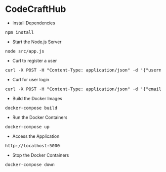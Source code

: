 # CodeCraftHub

- Install Dependencies
<pre>
npm install
</pre>

- Start the Node.js Server
<pre>
node src/app.js
</pre>

- Curl to register a user
<pre>
curl -X POST -H "Content-Type: application/json" -d '{"username": "john_smith", "email": "johnsmith@example.com", "password": "password123!"}' http://localhost:5000/users/register
</pre>

- Curl for user login
<pre>
curl -X POST -H "Content-Type: application/json" -d '{"email": "johnsmith@example.com", "password": "Password123!"}' http://localhost:5000/users/login
</pre>

- Build the Docker Images
<pre>
docker-compose build
</pre>

- Run the Docker Containers
<pre>
docker-compose up
</pre>

- Access the Application
<pre>
http://localhost:5000
</pre>

- Stop the Docker Containers
<pre>
docker-compose down
</pre>

